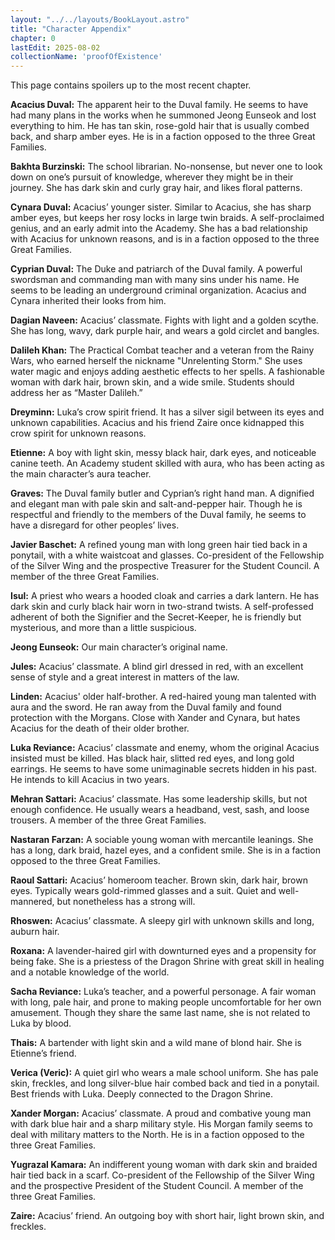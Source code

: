 ```yaml
---
layout: "../../layouts/BookLayout.astro"
title: "Character Appendix"
chapter: 0
lastEdit: 2025-08-02
collectionName: 'proofOfExistence'
---
```

This page contains spoilers up to the most recent chapter. 

**Acacius Duval:** The apparent heir to the Duval family. He seems to have had many plans in the works when he summoned Jeong Eunseok and lost everything to him. He has tan skin, rose-gold hair that is usually combed back, and sharp amber eyes. He is in a faction opposed to the three Great Families.

**Bakhta Burzinski:** The school librarian. No-nonsense, but never one to look down on one’s pursuit of knowledge, wherever they might be in their journey. She has dark skin and curly gray hair, and likes floral patterns. 

**Cynara Duval:** Acacius’ younger sister. Similar to Acacius, she has sharp amber eyes, but keeps her rosy locks in large twin braids. A self-proclaimed genius, and an early admit into the Academy. She has a bad relationship with Acacius for unknown reasons, and is in a faction opposed to the three Great Families.

**Cyprian Duval:** The Duke and patriarch of the Duval family. A powerful swordsman and commanding man with many sins under his name. He seems to be leading an underground criminal organization. Acacius and Cynara inherited their looks from him. 

**Dagian Naveen:** Acacius’ classmate. Fights with light and a golden scythe. She has long, wavy, dark purple hair, and wears a gold circlet and bangles. 

**Dalileh Khan:** The Practical Combat teacher and a veteran from the Rainy Wars, who earned herself the nickname "Unrelenting Storm." She uses water magic and enjoys adding aesthetic effects to her spells. A fashionable woman with dark hair, brown skin, and a wide smile. Students should address her as “Master Dalileh.” 

**Dreyminn:** Luka’s crow spirit friend. It has a silver sigil between its eyes and unknown capabilities. Acacius and his friend Zaire once kidnapped this crow spirit for unknown reasons. 

**Etienne:** A boy with light skin, messy black hair, dark eyes, and noticeable canine teeth. An Academy student skilled with aura, who has been acting as the main character’s aura teacher. 

**Graves:** The Duval family butler and Cyprian’s right hand man. A dignified and elegant man with pale skin and salt-and-pepper hair. Though he is respectful and friendly to the members of the Duval family, he seems to have a disregard for other peoples’ lives. 

**Javier Baschet:** A refined young man with long green hair tied back in a ponytail, with a white waistcoat and glasses. Co-president of the Fellowship of the Silver Wing and the prospective Treasurer for the Student Council. A member of the three Great Families.

**Isul:** A priest who wears a hooded cloak and carries a dark lantern. He has dark skin and curly black hair worn in two-strand twists. A self-professed adherent of both the Signifier and the Secret-Keeper, he is friendly but mysterious, and more than a little suspicious. 

**Jeong Eunseok:** Our main character’s original name. 

**Jules:** Acacius’ classmate. A blind girl dressed in red, with an excellent sense of style and a great interest in matters of the law. 

**Linden:** Acacius' older half-brother. A red-haired young man talented with aura and the sword. He ran away from the Duval family and found protection with the Morgans. Close with Xander and Cynara, but hates Acacius for the death of their older brother. 

**Luka Reviance:** Acacius’ classmate and enemy, whom the original Acacius insisted must be killed. Has black hair, slitted red eyes, and long gold earrings. He seems to have some unimaginable secrets hidden in his past. He intends to kill Acacius in two years.

**Mehran Sattari:** Acacius’ classmate. Has some leadership skills, but not enough confidence. He usually wears a headband, vest, sash, and loose trousers. A member of the three Great Families.

**Nastaran Farzan:** A sociable young woman with mercantile leanings. She has a long, dark braid, hazel eyes, and a confident smile. She is in a faction opposed to the three Great Families.

**Raoul Sattari:** Acacius’ homeroom teacher. Brown skin, dark hair, brown eyes. Typically wears gold-rimmed glasses and a suit. Quiet and well-mannered, but nonetheless has a strong will. 

**Rhoswen:** Acacius’ classmate. A sleepy girl with unknown skills and long, auburn hair. 

**Roxana:** A lavender-haired girl with downturned eyes and a propensity for being fake. She is a priestess of the Dragon Shrine with great skill in healing and a notable knowledge of the world.

**Sacha Reviance:** Luka’s teacher, and a powerful personage. A fair woman with long, pale hair, and prone to making people uncomfortable for her own amusement. Though they share the same last name, she is not related to Luka by blood. 

**Thais:** A bartender with light skin and a wild mane of blond hair. She is Etienne’s friend. 

**Verica (Veric):** A quiet girl who wears a male school uniform. She has pale skin, freckles, and long silver-blue hair combed back and tied in a ponytail. Best friends with Luka. Deeply connected to the Dragon Shrine.

**Xander Morgan:** Acacius’ classmate. A proud and combative young man with dark blue hair and a sharp military style. His Morgan family seems to deal with military matters to the North. He is in a faction opposed to the three Great Families.

**Yugrazal Kamara:** An indifferent young woman with dark skin and braided hair tied back in a scarf. Co-president of the Fellowship of the Silver Wing and the prospective President of the Student Council. A member of the three Great Families. 

**Zaire:** Acacius’ friend. An outgoing boy with short hair, light brown skin, and freckles.